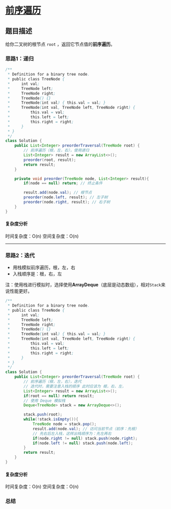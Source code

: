 # [前序遍历](前序遍历"[题目地址](https://leetcode.cn/problems/binary-tree-preorder-traversal/description/)")

## 题目描述
给你二叉树的根节点 `root` ，返回它节点值的**前序遍历**。

### 思路1：递归

```java
/**
 * Definition for a binary tree node.
 * public class TreeNode {
 *     int val;
 *     TreeNode left;
 *     TreeNode right;
 *     TreeNode() {}
 *     TreeNode(int val) { this.val = val; }
 *     TreeNode(int val, TreeNode left, TreeNode right) {
 *         this.val = val;
 *         this.left = left;
 *         this.right = right;
 *     }
 * }
 */
class Solution {
    public List<Integer> preorderTraversal(TreeNode root) {
        // 前序遍历（根，左，右），使用递归
        List<Integer> result = new ArrayList<>();
        preorder(root, result);
        return result;
    }

    private void preorder(TreeNode node, List<Integer> result){
        if(node == null) return; // 终止条件

        result.add(node.val); // 根节点
        preorder(node.left, result); // 左子树
        preorder(node.right, result); // 右子树
    }
}
```

#### 复杂度分析
时间复杂度：O(n)
空间复杂度：O(n)

----

### 思路2：迭代
- 用栈模拟前序遍历，根，左，右
- 入栈顺序是：根，右，左

注：使用栈进行模拟时，选择使用**ArrayDeque**（底层是动态数组），相对`Stack`来说性能更好。

```java
/**
 * Definition for a binary tree node.
 * public class TreeNode {
 *     int val;
 *     TreeNode left;
 *     TreeNode right;
 *     TreeNode() {}
 *     TreeNode(int val) { this.val = val; }
 *     TreeNode(int val, TreeNode left, TreeNode right) {
 *         this.val = val;
 *         this.left = left;
 *         this.right = right;
 *     }
 * }
 */
class Solution {
    public List<Integer> preorderTraversal(TreeNode root) {
        // 前序遍历（根，左，右），迭代
        // 迭代时，需要注意入栈的顺序 此时应该为 根，右，左，
        List<Integer> result = new ArrayList<>();
        if(root == null) return result;
        // 使用 Deque 模拟栈
        Deque<TreeNode> stack = new ArrayDeque<>();

        stack.push(root);
        while(!stack.isEmpty()){
            TreeNode node = stack.pop(); 
            result.add(node.val); // 访问当前节点（前序：先根）
            // 先右后左入栈，这样出栈顺序为：先左再右
            if(node.right != null) stack.push(node.right);            
            if(node.left != null) stack.push(node.left);
        }
        return result;
    }
}
```

#### 复杂度分析
时间复杂度：O(n)
空间复杂度：O(n)

### 总结
